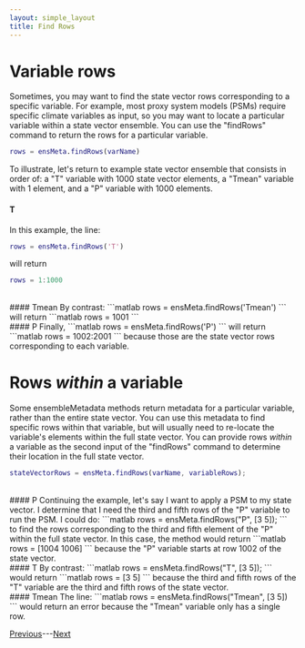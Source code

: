 ```yaml
---
layout: simple_layout
title: Find Rows
---
```


# Variable rows

Sometimes, you may want to find the state vector rows corresponding to a specific variable. For example, most proxy system models (PSMs) require specific climate variables as input, so you may want to locate a particular variable within a state vector ensemble. You can use the "findRows" command to return the rows for a particular variable.
```matlab
rows = ensMeta.findRows(varName)
```

To illustrate, let's return to example state vector ensemble that consists in order of: a "T" variable with 1000 state vector elements, a "Tmean" variable with 1 element, and a "P" variable with 1000 elements.

#### T
In this example, the line:
```matlab
rows = ensMeta.findRows('T')
```
will return
```matlab
rows = 1:1000
```
<br>
#### Tmean
By contrast:
```matlab
rows = ensMeta.findRows('Tmean')
```
will return
```matlab
rows = 1001
```
<br>
#### P
Finally,
```matlab
rows = ensMeta.findRows('P')
```
will return
```matlab
rows = 1002:2001
```
because those are the state vector rows corresponding to each variable.

# Rows *within* a variable

Some ensembleMetadata methods return metadata for a particular variable, rather than the entire state vector. You can use this metadata to find specific rows within that variable, but will usually need to re-locate the variable's elements within the full state vector. You can provide rows *within* a variable as the second input of the "findRows" command to determine their location in the full state vector.
```matlab
stateVectorRows = ensMeta.findRows(varName, variableRows);
```
<br>
#### P
Continuing the example, let's say I want to apply a PSM to my state vector. I determine that I need the third and fifth rows of the "P" variable to run the PSM. I could do:
```matlab
rows = ensMeta.findRows("P", [3 5]);
```
to find the rows corresponding to the third and fifth element of the "P" within the full state vector. In this case, the method would return
```matlab
rows = [1004 1006]
```
because the "P" variable starts at row 1002 of the state vector.

<br>
#### T
By contrast:
```matlab
rows = ensMeta.findRows("T", [3 5]);
```
would return
```matlab
rows = [3 5]
```
because the third and fifth rows of the "T" variable are the third and fifth rows of the state vector.

<br>
#### Tmean
The line:
```matlab
rows = ensMeta.findRows("Tmean", [3 5])
```
would return an error because the "Tmean" variable only has a single row.

[Previous](sizes)---[Next](variable)

